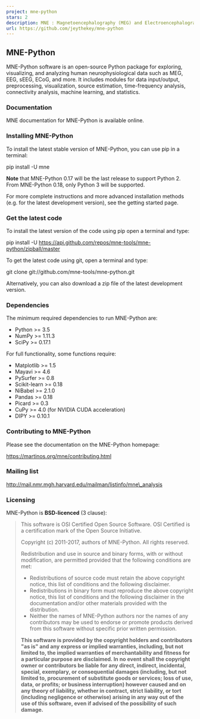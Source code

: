 ```yaml
---
project: mne-python
stars: 2
description: MNE : Magnetoencephalography (MEG) and Electroencephalography (EEG) in Python
url: https://github.com/jeythekey/mne-python
---
```


MNE-Python
----------

MNE-Python software is an open-source Python package for exploring, visualizing, and analyzing human neurophysiological data such as MEG, EEG, sEEG, ECoG, and more. It includes modules for data input/output, preprocessing, visualization, source estimation, time-frequency analysis, connectivity analysis, machine learning, and statistics.

### Documentation

MNE documentation for MNE-Python is available online.

### Installing MNE-Python

To install the latest stable version of MNE-Python, you can use pip in a terminal:

pip install -U mne

**Note** that MNE-Python 0.17 will be the last release to support Python 2. From MNE-Python 0.18, only Python 3 will be supported.

For more complete instructions and more advanced installation methods (e.g. for the latest development version), see the getting started page.

### Get the latest code

To install the latest version of the code using pip open a terminal and type:

pip install -U https://api.github.com/repos/mne-tools/mne-python/zipball/master

To get the latest code using git, open a terminal and type:

git clone git://github.com/mne-tools/mne-python.git

Alternatively, you can also download a zip file of the latest development version.

### Dependencies

The minimum required dependencies to run MNE-Python are:

-   Python >= 3.5
-   NumPy >= 1.11.3
-   SciPy >= 0.17.1

For full functionality, some functions require:

-   Matplotlib >= 1.5
-   Mayavi >= 4.6
-   PySurfer >= 0.8
-   Scikit-learn >= 0.18
-   NiBabel >= 2.1.0
-   Pandas >= 0.18
-   Picard >= 0.3
-   CuPy >= 4.0 (for NVIDIA CUDA acceleration)
-   DIPY >= 0.10.1

### Contributing to MNE-Python

Please see the documentation on the MNE-Python homepage:

https://martinos.org/mne/contributing.html

### Mailing list

http://mail.nmr.mgh.harvard.edu/mailman/listinfo/mne\_analysis

### Licensing

MNE-Python is **BSD-licenced** (3 clause):

> This software is OSI Certified Open Source Software. OSI Certified is a certification mark of the Open Source Initiative.
> 
> Copyright (c) 2011-2017, authors of MNE-Python. All rights reserved.
> 
> Redistribution and use in source and binary forms, with or without modification, are permitted provided that the following conditions are met:
> 
> -   Redistributions of source code must retain the above copyright notice, this list of conditions and the following disclaimer.
> -   Redistributions in binary form must reproduce the above copyright notice, this list of conditions and the following disclaimer in the documentation and/or other materials provided with the distribution.
> -   Neither the names of MNE-Python authors nor the names of any contributors may be used to endorse or promote products derived from this software without specific prior written permission.
> 
> **This software is provided by the copyright holders and contributors "as is" and any express or implied warranties, including, but not limited to, the implied warranties of merchantability and fitness for a particular purpose are disclaimed. In no event shall the copyright owner or contributors be liable for any direct, indirect, incidental, special, exemplary, or consequential damages (including, but not limited to, procurement of substitute goods or services; loss of use, data, or profits; or business interruption) however caused and on any theory of liability, whether in contract, strict liability, or tort (including negligence or otherwise) arising in any way out of the use of this software, even if advised of the possibility of such damage.**
